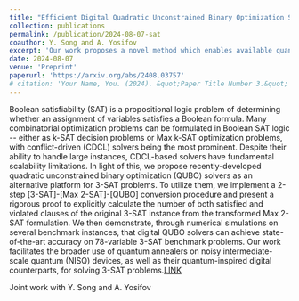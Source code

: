 ```yaml
---
title: "Efficient Digital Quadratic Unconstrained Binary Optimization Solvers for SAT Problems"
collection: publications
permalink: /publication/2024-08-07-sat
coauthor: Y. Song and A. Yosifov
excerpt: 'Our work proposes a novel method which enables available quantum-inspired QUBO solvers to solve hard 3-SAT problems, matching the accuracy the current state-of-the-art algorithmic framework for solving 3-SAT problems. Therefore, establishing QUBO solvers (such as quantum annealers) as an alternative paradigm for hard 3-SAT problems. We provide both the theoretical proof of the validity of the method and numerical simulations (open sourced along with the paper) supporting our claims.'
date: 2024-08-07
venue: 'Preprint'
paperurl: 'https://arxiv.org/abs/2408.03757'
# citation: 'Your Name, You. (2024). &quot;Paper Title Number 3.&quot; <i>GitHub Journal of Bugs</i>. 1(3).'
---
```


Boolean satisfiability (SAT) is a propositional logic problem of determining whether an assignment of variables satisfies a Boolean formula. Many combinatorial optimization problems can be formulated in Boolean SAT logic -- either as k-SAT decision problems or Max k-SAT optimization problems, with conflict-driven (CDCL) solvers being the most prominent. Despite their ability to handle large instances, CDCL-based solvers have fundamental scalability limitations. In light of this, we propose recently-developed quadratic unconstrained binary optimization (QUBO) solvers as an alternative platform for 3-SAT problems. To utilize them, we implement a 2-step [3-SAT]-[Max 2-SAT]-[QUBO] conversion procedure and present a rigorous proof to explicitly calculate the number of both satisfied and violated clauses of the original 3-SAT instance from the transformed Max 2-SAT formulation. We then demonstrate, through numerical simulations on several benchmark instances, that digital QUBO solvers can achieve state-of-the-art accuracy on 78-variable 3-SAT benchmark problems. Our work facilitates the broader use of quantum annealers on noisy intermediate-scale quantum (NISQ) devices, as well as their quantum-inspired digital counterparts, for solving 3-SAT problems.[LINK](https://arxiv.org/abs/2408.03757)

Joint work with Y. Song and A. Yosifov